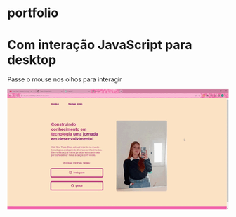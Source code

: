 # portfolio

<h1>Com interação JavaScript para desktop</h1>
<p>Passe o mouse nos olhos para interagir</p>

<img src="https://github.com/Thais-DN/portfolio/blob/master/portfolio.gif" alt="VideoTela">
